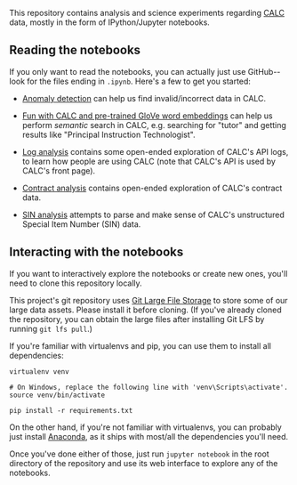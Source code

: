 This repository contains analysis and science experiments regarding
[CALC][] data, mostly in the form of IPython/Jupyter notebooks.

## Reading the notebooks

If you only want to read the notebooks, you can actually just use
GitHub--look for the files ending in `.ipynb`. Here's a few to get
you started:

  * [Anomaly detection](contract-analysis/anomaly-detection.ipynb) can help us find invalid/incorrect data in CALC.

  * [Fun with CALC and pre-trained GloVe word embeddings](contract-analysis/glove_fun.ipynb) can help us perform _semantic_ search in CALC, e.g. searching for "tutor" and getting results like "Principal Instruction Technologist".

  * [Log analysis](log-analysis/log-analysis.ipynb) contains some open-ended exploration of CALC's API logs, to learn how people are using CALC (note that CALC's API is used by CALC's front page).

  * [Contract analysis](contract-analysis/contract-analysis.ipynb) contains open-ended exploration of CALC's contract data.

  * [SIN analysis](contract-analysis/sin-analysis.ipynb) attempts to parse and make sense of CALC's unstructured Special Item Number (SIN) data.

## Interacting with the notebooks

If you want to interactively explore the notebooks or create new ones,
you'll need to clone this repository locally.

This project's git repository uses [Git Large File Storage][git-lfs] to
store some of our large data assets. Please install it before cloning. (If
you've already cloned the repository, you can obtain the large files after
installing Git LFS by running `git lfs pull`.)

If you're familiar with virtualenvs and pip, you can use them
to install all dependencies:

```
virtualenv venv

# On Windows, replace the following line with 'venv\Scripts\activate'.
source venv/bin/activate

pip install -r requirements.txt
```

On the other hand, if you're not familiar with virtualenvs, you can
probably just install [Anaconda][], as it ships with most/all the
dependencies you'll need.

Once you've done either of those, just run `jupyter notebook` in the
root directory of the repository and use its web interface to explore
any of the notebooks.

[CALC]: https://github.com/18F/calc
[git-lfs]: https://git-lfs.github.com/
[Anaconda]: https://www.continuum.io/downloads
